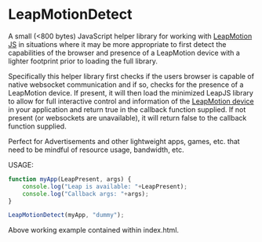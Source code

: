 LeapMotionDetect
================

A small (&lt;800 bytes) JavaScript helper library for working with [LeapMotion JS](https://developer.leapmotion.com/leapjs/) in situations where it may be more appropriate to first detect the capabilities of the browser and presence of a LeapMotion device with a lighter footprint prior to loading the full library.

Specifically this helper library first checks if the users browser is capable of native websocket communication and if so, checks for the presence of a LeapMotion device. If present, it will then load the minimized LeapJS library to allow for full interactive control and information of the [LeapMotion device](https://www.leapmotion.com/) in your application and return true in the callback function supplied. If not present (or websockets are unavailable), it will return false to the callback function supplied. 

Perfect for Advertisements and other lightweight apps, games, etc. that need to be mindful of resource usage, bandwidth, etc.

USAGE:

```javascript
function myApp(LeapPresent, args) {
	console.log("Leap is available: "+LeapPresent);
	console.log("Callback args: "+args);
}

LeapMotionDetect(myApp, "dummy");
```


Above working example contained within index.html.
